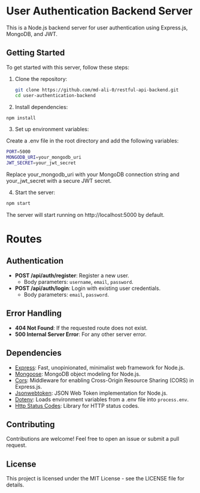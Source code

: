# User Authentication Backend Server

This is a Node.js backend server for user authentication using Express.js, MongoDB, and JWT.

## Getting Started

To get started with this server, follow these steps:

1. Clone the repository:

    ```bash
    git clone https://github.com/md-ali-0/restful-api-backend.git
    cd user-authentication-backend
    ```

2. Install dependencies:

```bash
npm install
```

3. Set up environment variables:

Create a .env file in the root directory and add the following variables:

```bash
PORT=5000
MONGODB_URI=your_mongodb_uri
JWT_SECRET=your_jwt_secret
```

Replace your_mongodb_uri with your MongoDB connection string and your_jwt_secret with a secure JWT secret.

4. Start the server:

```bash
npm start
```

The server will start running on http://localhost:5000 by default.

# Routes

## Authentication

-   **POST /api/auth/register**: Register a new user.
    -   Body parameters: `username`, `email`, `password`.
-   **POST /api/auth/login**: Login with existing user credentials.
    -   Body parameters: `email`, `password`.

## Error Handling

-   **404 Not Found**: If the requested route does not exist.
-   **500 Internal Server Error**: For any other server error.

## Dependencies

-   [Express](https://expressjs.com/): Fast, unopinionated, minimalist web framework for Node.js.
-   [Mongoose](https://mongoosejs.com/): MongoDB object modeling for Node.js.
-   [Cors](https://www.npmjs.com/package/cors): Middleware for enabling Cross-Origin Resource Sharing (CORS) in Express.js.
-   [Jsonwebtoken](https://www.npmjs.com/package/jsonwebtoken): JSON Web Token implementation for Node.js.
-   [Dotenv](https://www.npmjs.com/package/dotenv): Loads environment variables from a .env file into `process.env`.
-   [Http Status Codes](https://www.npmjs.com/package/http-status-codes): Library for HTTP status codes.

## Contributing

Contributions are welcome! Feel free to open an issue or submit a pull request.

## License

This project is licensed under the MIT License - see the LICENSE file for details.
